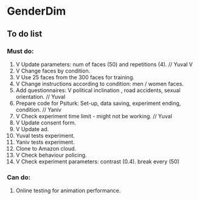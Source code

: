 # GenderDim

## To do list
### Must do:
1. V Update parameters: num of faces (50) and repetitions (4). // Yuval  V
2. V Change faces by condition.
3. V Use 25 faces from the 300 faces for training.
4. V Change instructions according to condition: men / women faces.
5. Add questionnaires: V political inclination , road accidents, sexual orientation. // Yuval
6. Prepare code for Psiturk: Set-up, data saving, experiment ending, condition. // Yaniv
7. V Check experiment time limit - might not be working. // Yuval
8. V Update consent form.
9. V Update ad.
10. Yuval tests experiment.
11. Yaniv tests experiment.
12. Clone to Amazon cloud.
13. V Check behaviour policing.
14. V Check experiment parameters: contrast (0.4). break every (50)

### Can do:
1. Online testing for animation performance.

